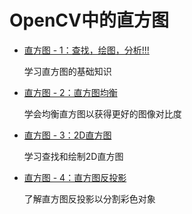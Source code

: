 # OpenCV中的直方图

*   [直方图 - 1：查找，绘图，分析!!!](../../d1/db7/tutorial_py_histogram_begins.html)

    学习直方图的基础知识

*   [直方图 - 2：直方图均衡](../../d5/daf/tutorial_py_histogram_equalization.html)

    学会均衡直方图以获得更好的图像对比度

*   [直方图 - 3：2D直方图](../../dd/d0d/tutorial_py_2d_histogram.html)

    学习查找和绘制2D直方图

*   [直方图 - 4：直方图反投影](../../dc/df6/tutorial_py_histogram_backprojection.html)

    了解直方图反投影以分割彩色对象